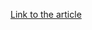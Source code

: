[Link to the article](https://businessinsights.bitdefender.com/deep-dive-into-the-elephant-framework-a-new-cyber-threat-in-ukraine)
